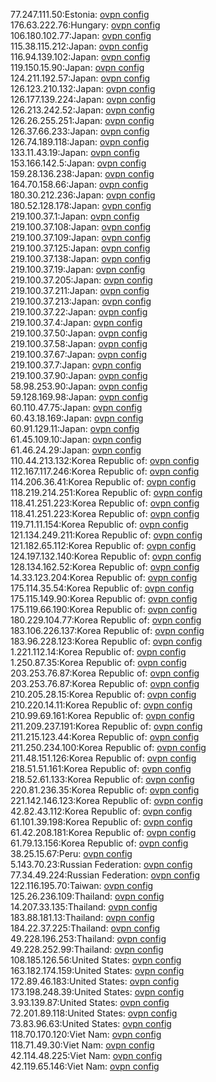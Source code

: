 77.247.111.50:Estonia: [ovpn config](vpn/77_247_111_50.ovpn)  
176.63.222.76:Hungary: [ovpn config](vpn/176_63_222_76.ovpn)  
106.180.102.77:Japan: [ovpn config](vpn/106_180_102_77.ovpn)  
115.38.115.212:Japan: [ovpn config](vpn/115_38_115_212.ovpn)  
116.94.139.102:Japan: [ovpn config](vpn/116_94_139_102.ovpn)  
119.150.15.90:Japan: [ovpn config](vpn/119_150_15_90.ovpn)  
124.211.192.57:Japan: [ovpn config](vpn/124_211_192_57.ovpn)  
126.123.210.132:Japan: [ovpn config](vpn/126_123_210_132.ovpn)  
126.177.139.224:Japan: [ovpn config](vpn/126_177_139_224.ovpn)  
126.213.242.52:Japan: [ovpn config](vpn/126_213_242_52.ovpn)  
126.26.255.251:Japan: [ovpn config](vpn/126_26_255_251.ovpn)  
126.37.66.233:Japan: [ovpn config](vpn/126_37_66_233.ovpn)  
126.74.189.118:Japan: [ovpn config](vpn/126_74_189_118.ovpn)  
133.11.43.19:Japan: [ovpn config](vpn/133_11_43_19.ovpn)  
153.166.142.5:Japan: [ovpn config](vpn/153_166_142_5.ovpn)  
159.28.136.238:Japan: [ovpn config](vpn/159_28_136_238.ovpn)  
164.70.158.66:Japan: [ovpn config](vpn/164_70_158_66.ovpn)  
180.30.212.236:Japan: [ovpn config](vpn/180_30_212_236.ovpn)  
180.52.128.178:Japan: [ovpn config](vpn/180_52_128_178.ovpn)  
219.100.37.1:Japan: [ovpn config](vpn/219_100_37_1.ovpn)  
219.100.37.108:Japan: [ovpn config](vpn/219_100_37_108.ovpn)  
219.100.37.109:Japan: [ovpn config](vpn/219_100_37_109.ovpn)  
219.100.37.125:Japan: [ovpn config](vpn/219_100_37_125.ovpn)  
219.100.37.138:Japan: [ovpn config](vpn/219_100_37_138.ovpn)  
219.100.37.19:Japan: [ovpn config](vpn/219_100_37_19.ovpn)  
219.100.37.205:Japan: [ovpn config](vpn/219_100_37_205.ovpn)  
219.100.37.211:Japan: [ovpn config](vpn/219_100_37_211.ovpn)  
219.100.37.213:Japan: [ovpn config](vpn/219_100_37_213.ovpn)  
219.100.37.22:Japan: [ovpn config](vpn/219_100_37_22.ovpn)  
219.100.37.4:Japan: [ovpn config](vpn/219_100_37_4.ovpn)  
219.100.37.50:Japan: [ovpn config](vpn/219_100_37_50.ovpn)  
219.100.37.58:Japan: [ovpn config](vpn/219_100_37_58.ovpn)  
219.100.37.67:Japan: [ovpn config](vpn/219_100_37_67.ovpn)  
219.100.37.7:Japan: [ovpn config](vpn/219_100_37_7.ovpn)  
219.100.37.90:Japan: [ovpn config](vpn/219_100_37_90.ovpn)  
58.98.253.90:Japan: [ovpn config](vpn/58_98_253_90.ovpn)  
59.128.169.98:Japan: [ovpn config](vpn/59_128_169_98.ovpn)  
60.110.47.75:Japan: [ovpn config](vpn/60_110_47_75.ovpn)  
60.43.18.169:Japan: [ovpn config](vpn/60_43_18_169.ovpn)  
60.91.129.11:Japan: [ovpn config](vpn/60_91_129_11.ovpn)  
61.45.109.10:Japan: [ovpn config](vpn/61_45_109_10.ovpn)  
61.46.24.29:Japan: [ovpn config](vpn/61_46_24_29.ovpn)  
110.44.213.132:Korea Republic of: [ovpn config](vpn/110_44_213_132.ovpn)  
112.167.117.246:Korea Republic of: [ovpn config](vpn/112_167_117_246.ovpn)  
114.206.36.41:Korea Republic of: [ovpn config](vpn/114_206_36_41.ovpn)  
118.219.214.251:Korea Republic of: [ovpn config](vpn/118_219_214_251.ovpn)  
118.41.251.223:Korea Republic of: [ovpn config](vpn/118_41_251_223.ovpn)  
118.41.251.223:Korea Republic of: [ovpn config](vpn/118_41_251_223.ovpn)  
119.71.11.154:Korea Republic of: [ovpn config](vpn/119_71_11_154.ovpn)  
121.134.249.211:Korea Republic of: [ovpn config](vpn/121_134_249_211.ovpn)  
121.182.65.112:Korea Republic of: [ovpn config](vpn/121_182_65_112.ovpn)  
124.197.132.140:Korea Republic of: [ovpn config](vpn/124_197_132_140.ovpn)  
128.134.162.52:Korea Republic of: [ovpn config](vpn/128_134_162_52.ovpn)  
14.33.123.204:Korea Republic of: [ovpn config](vpn/14_33_123_204.ovpn)  
175.114.35.54:Korea Republic of: [ovpn config](vpn/175_114_35_54.ovpn)  
175.115.149.90:Korea Republic of: [ovpn config](vpn/175_115_149_90.ovpn)  
175.119.66.190:Korea Republic of: [ovpn config](vpn/175_119_66_190.ovpn)  
180.229.104.77:Korea Republic of: [ovpn config](vpn/180_229_104_77.ovpn)  
183.106.226.137:Korea Republic of: [ovpn config](vpn/183_106_226_137.ovpn)  
183.96.228.123:Korea Republic of: [ovpn config](vpn/183_96_228_123.ovpn)  
1.221.112.14:Korea Republic of: [ovpn config](vpn/1_221_112_14.ovpn)  
1.250.87.35:Korea Republic of: [ovpn config](vpn/1_250_87_35.ovpn)  
203.253.76.87:Korea Republic of: [ovpn config](vpn/203_253_76_87.ovpn)  
203.253.76.87:Korea Republic of: [ovpn config](vpn/203_253_76_87.ovpn)  
210.205.28.15:Korea Republic of: [ovpn config](vpn/210_205_28_15.ovpn)  
210.220.14.11:Korea Republic of: [ovpn config](vpn/210_220_14_11.ovpn)  
210.99.69.161:Korea Republic of: [ovpn config](vpn/210_99_69_161.ovpn)  
211.209.237.191:Korea Republic of: [ovpn config](vpn/211_209_237_191.ovpn)  
211.215.123.44:Korea Republic of: [ovpn config](vpn/211_215_123_44.ovpn)  
211.250.234.100:Korea Republic of: [ovpn config](vpn/211_250_234_100.ovpn)  
211.48.151.126:Korea Republic of: [ovpn config](vpn/211_48_151_126.ovpn)  
218.51.51.161:Korea Republic of: [ovpn config](vpn/218_51_51_161.ovpn)  
218.52.61.133:Korea Republic of: [ovpn config](vpn/218_52_61_133.ovpn)  
220.81.236.35:Korea Republic of: [ovpn config](vpn/220_81_236_35.ovpn)  
221.142.146.123:Korea Republic of: [ovpn config](vpn/221_142_146_123.ovpn)  
42.82.43.112:Korea Republic of: [ovpn config](vpn/42_82_43_112.ovpn)  
61.101.39.198:Korea Republic of: [ovpn config](vpn/61_101_39_198.ovpn)  
61.42.208.181:Korea Republic of: [ovpn config](vpn/61_42_208_181.ovpn)  
61.79.13.156:Korea Republic of: [ovpn config](vpn/61_79_13_156.ovpn)  
38.25.15.67:Peru: [ovpn config](vpn/38_25_15_67.ovpn)  
5.143.70.23:Russian Federation: [ovpn config](vpn/5_143_70_23.ovpn)  
77.34.49.224:Russian Federation: [ovpn config](vpn/77_34_49_224.ovpn)  
122.116.195.70:Taiwan: [ovpn config](vpn/122_116_195_70.ovpn)  
125.26.236.109:Thailand: [ovpn config](vpn/125_26_236_109.ovpn)  
14.207.33.135:Thailand: [ovpn config](vpn/14_207_33_135.ovpn)  
183.88.181.13:Thailand: [ovpn config](vpn/183_88_181_13.ovpn)  
184.22.37.225:Thailand: [ovpn config](vpn/184_22_37_225.ovpn)  
49.228.196.253:Thailand: [ovpn config](vpn/49_228_196_253.ovpn)  
49.228.252.99:Thailand: [ovpn config](vpn/49_228_252_99.ovpn)  
108.185.126.56:United States: [ovpn config](vpn/108_185_126_56.ovpn)  
163.182.174.159:United States: [ovpn config](vpn/163_182_174_159.ovpn)  
172.89.46.183:United States: [ovpn config](vpn/172_89_46_183.ovpn)  
173.198.248.39:United States: [ovpn config](vpn/173_198_248_39.ovpn)  
3.93.139.87:United States: [ovpn config](vpn/3_93_139_87.ovpn)  
72.201.89.118:United States: [ovpn config](vpn/72_201_89_118.ovpn)  
73.83.96.63:United States: [ovpn config](vpn/73_83_96_63.ovpn)  
118.70.170.120:Viet Nam: [ovpn config](vpn/118_70_170_120.ovpn)  
118.71.49.30:Viet Nam: [ovpn config](vpn/118_71_49_30.ovpn)  
42.114.48.225:Viet Nam: [ovpn config](vpn/42_114_48_225.ovpn)  
42.119.65.146:Viet Nam: [ovpn config](vpn/42_119_65_146.ovpn)  
